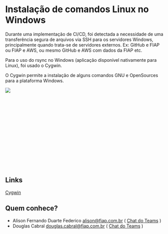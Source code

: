 # Instalação de comandos Linux no Windows

Durante uma implementação de CI/CD, foi detectada a necessidade de uma transferência segura 
de arquivos via SSH para os servidores Windows, principalmente quando trata-se de servidores
externos. Ex: GitHub e FIAP ou FIAP e AWS, ou mesmo GitHub e AWS com dados da FIAP etc.

Para o uso do rsync no Windows (aplicação disponível nativamente para Linux), foi usado o Cygwin.

O Cygwin permite a instalação de alguns comandos GNU e OpenSources para a plataforma Windows.

<div style="height:250px; overflow-x:scroll;">
    <img src="../instalacao-comandos-linux-no-windows.svg" style="max-width: initial;">
</div>

## Links
[Cygwin](https://www.cygwin.com/)

## Quem conhece?
- Alison Fernando Duarte Federico <alison@fiap.com.br>
  ( [Chat do Teams](https://teams.microsoft.com/l/chat/0/?users=alison@fiap.com.br) )
- Douglas Cabral <douglas.cabral@fiap.com.br>
  ( [Chat do Teams](https://teams.microsoft.com/l/chat/0/?users=douglas.cabral@fiap.com.br) )
